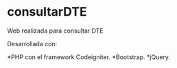 # consultarDTE
Web realizada para consultar DTE

Desarrollada con:

*PHP con el framework Codeigniter.
*Bootstrap.
*jQuery.
